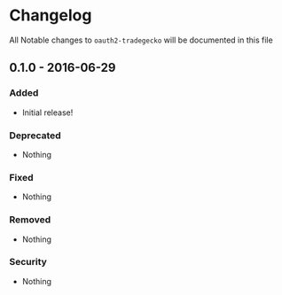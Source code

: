 # Changelog
All Notable changes to `oauth2-tradegecko` will be documented in this file

## 0.1.0 - 2016-06-29

### Added
- Initial release!

### Deprecated
- Nothing

### Fixed
- Nothing

### Removed
- Nothing

### Security
- Nothing
